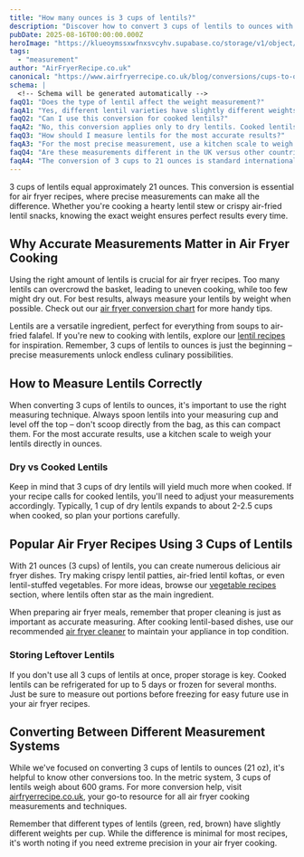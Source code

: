```yaml
---
title: "How many ounces is 3 cups of lentils?"
description: "Discover how to convert 3 cups of lentils to ounces with our simple guide. Perfect for air fryer recipes and meal prep!"
pubDate: 2025-08-16T00:00:00.000Z
heroImage: "https://klueoymssxwfnxsvcyhv.supabase.co/storage/v1/object/public/Shmucket/how-many-ounces-is-3-cups-of-lentils.webp"
tags:
  - "measurement"
author: "AirFryerRecipe.co.uk"
canonical: "https://www.airfryerrecipe.co.uk/blog/conversions/cups-to-ounces/how-many-ounces-is-3-cups-of-lentils"
schema: |
  <!-- Schema will be generated automatically -->
faqQ1: "Does the type of lentil affect the weight measurement?"
faqA1: "Yes, different lentil varieties have slightly different weights. While 3 cups of most lentils weigh about 21 ounces, red lentils might be slightly lighter due to their smaller size. For absolute precision in air fryer recipes, it's best to weigh your specific type of lentils."
faqQ2: "Can I use this conversion for cooked lentils?"
faqA2: "No, this conversion applies only to dry lentils. Cooked lentils absorb water and expand significantly. Three cups of cooked lentils would weigh much more than 21 ounces. Always check whether your recipe specifies dry or cooked measurements."
faqQ3: "How should I measure lentils for the most accurate results?"
faqA3: "For the most precise measurement, use a kitchen scale to weigh your lentils in ounces. If using cups, spoon the lentils gently into the measuring cup without packing them down, then level off the top with a straight edge."
faqQ4: "Are these measurements different in the UK versus other countries?"
faqA4: "The conversion of 3 cups to 21 ounces is standard internationally, as both cups and ounces are imperial measurements. However, if you're using metric measurements, 3 cups equal approximately 600 grams. Always check which measurement system your recipe uses."
---
```

<p>3 cups of lentils equal approximately 21 ounces. This conversion is essential for air fryer recipes, where precise measurements can make all the difference. Whether you're cooking a hearty lentil stew or crispy air-fried lentil snacks, knowing the exact weight ensures perfect results every time.</p>

<h2>Why Accurate Measurements Matter in Air Fryer Cooking</h2>
<p>Using the right amount of lentils is crucial for air fryer recipes. Too many lentils can overcrowd the basket, leading to uneven cooking, while too few might dry out. For best results, always measure your lentils by weight when possible. Check out our <a href=https://www.airfryerrecipe.co.uk/air-fryer-conversion-chart>air fryer conversion chart</a> for more handy tips.</p>
<p>Lentils are a versatile ingredient, perfect for everything from soups to air-fried falafel. If you're new to cooking with lentils, explore our <a href=https://www.airfryerrecipe.co.uk/recipes>lentil recipes</a> for inspiration. Remember, 3 cups of lentils to ounces is just the beginning – precise measurements unlock endless culinary possibilities.</p>

<h2>How to Measure Lentils Correctly</h2>
<p>When converting 3 cups of lentils to ounces, it's important to use the right measuring technique. Always spoon lentils into your measuring cup and level off the top – don't scoop directly from the bag, as this can compact them. For the most accurate results, use a kitchen scale to weigh your lentils directly in ounces.</p>

<h3>Dry vs Cooked Lentils</h3>
<p>Keep in mind that 3 cups of dry lentils will yield much more when cooked. If your recipe calls for cooked lentils, you'll need to adjust your measurements accordingly. Typically, 1 cup of dry lentils expands to about 2-2.5 cups when cooked, so plan your portions carefully.</p>

<h2>Popular Air Fryer Recipes Using 3 Cups of Lentils</h2>
<p>With 21 ounces (3 cups) of lentils, you can create numerous delicious air fryer dishes. Try making crispy lentil patties, air-fried lentil koftas, or even lentil-stuffed vegetables. For more ideas, browse our <a href=https://www.airfryerrecipe.co.uk/recipe-category/vegetables>vegetable recipes</a> section, where lentils often star as the main ingredient.</p>
<p>When preparing air fryer meals, remember that proper cleaning is just as important as accurate measuring. After cooking lentil-based dishes, use our recommended <a href=https://www.airfryerrecipe.co.uk/air-fryer-cleaner>air fryer cleaner</a> to maintain your appliance in top condition.</p>

<h3>Storing Leftover Lentils</h3>
<p>If you don't use all 3 cups of lentils at once, proper storage is key. Cooked lentils can be refrigerated for up to 5 days or frozen for several months. Just be sure to measure out portions before freezing for easy future use in your air fryer recipes.</p>

<h2>Converting Between Different Measurement Systems</h2>
<p>While we've focused on converting 3 cups of lentils to ounces (21 oz), it's helpful to know other conversions too. In the metric system, 3 cups of lentils weigh about 600 grams. For more conversion help, visit <a href=https://www.airfryerrecipe.co.uk>airfryerrecipe.co.uk</a>, your go-to resource for all air fryer cooking measurements and techniques.</p>
<p>Remember that different types of lentils (green, red, brown) have slightly different weights per cup. While the difference is minimal for most recipes, it's worth noting if you need extreme precision in your air fryer cooking.</p>
